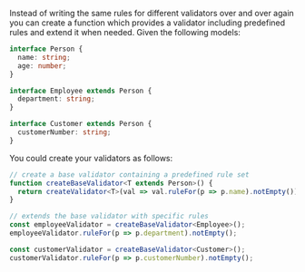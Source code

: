 

Instead of writing the same rules for different validators over and over again you can create a function which provides a validator including predefined rules and extend it when needed. Given the following models:

```typescript
interface Person {
  name: string;
  age: number;
}

interface Employee extends Person {
  department: string;
}

interface Customer extends Person {
  customerNumber: string;
}
```

You could create your validators as follows:

```typescript
// create a base validator containing a predefined rule set
function createBaseValidator<T extends Person>() {
  return createValidator<T>(val => val.ruleFor(p => p.name).notEmpty());
}

// extends the base validator with specific rules
const employeeValidator = createBaseValidator<Employee>();
employeeValidator.ruleFor(p => p.department).notEmpty();

const customerValidator = createBaseValidator<Customer>();
customerValidator.ruleFor(p => p.customerNumber).notEmpty();
```
